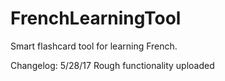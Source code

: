 # FrenchLearningTool
Smart flashcard tool for learning French.


Changelog:
5/28/17
Rough functionality uploaded
